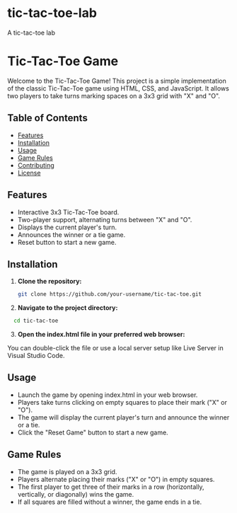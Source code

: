 # tic-tac-toe-lab

A tic-tac-toe lab

# Tic-Tac-Toe Game

Welcome to the Tic-Tac-Toe Game! This project is a simple implementation of the classic Tic-Tac-Toe game using HTML, CSS, and JavaScript. It allows two players to take turns marking spaces on a 3x3 grid with "X" and "O".

## Table of Contents

- [Features](#features)
- [Installation](#installation)
- [Usage](#features)
- [Game Rules](#game-rules-1)
- [Contributing](#contributing)
- [License](#license)

## Features

- Interactive 3x3 Tic-Tac-Toe board.
- Two-player support, alternating turns between "X" and "O".
- Displays the current player's turn.
- Announces the winner or a tie game.
- Reset button to start a new game.

## Installation

1. **Clone the repository:**

   ```bash
   git clone https://github.com/your-username/tic-tac-toe.git
   ```

2. **Navigate to the project directory:**

 ```bash
   cd tic-tac-toe
   ```

3. **Open the index.html file in your preferred web browser:**

You can double-click the file or use a local server setup like Live Server in Visual Studio Code.

## Usage

- Launch the game by opening index.html in your web browser.
- Players take turns clicking on empty squares to place their mark ("X" or "O").
- The game will display the current player's turn and announce the winner or a tie.
- Click the "Reset Game" button to start a new game.

## Game Rules

- The game is played on a 3x3 grid.
- Players alternate placing their marks ("X" or "O") in empty squares.
- The first player to get three of their marks in a row (horizontally, vertically, or diagonally) wins the game.
- If all squares are filled without a winner, the game ends in a tie.
